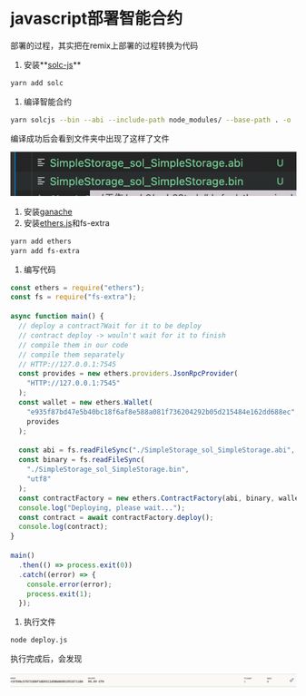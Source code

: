 # javascript部署智能合约

部署的过程，其实把在remix上部署的过程转换为代码

1. 安装**[solc-js](https://github.com/ethereum/solc-js)**

```bash
yarn add solc
```

1. 编译智能合约

```bash
yarn solcjs --bin --abi --include-path node_modules/ --base-path . -o . SimpleStorage.sol
```

编译成功后会看到文件夹中出现了这样了文件

![截屏2023-01-02 14.17.32.png](javascript%E9%83%A8%E7%BD%B2%E6%99%BA%E8%83%BD%E5%90%88%E7%BA%A6%207cfc6835c7ec4a9db7c5a2719d010193/%25E6%2588%25AA%25E5%25B1%258F2023-01-02_14.17.32.png)

1. 安装[ganache](https://trufflesuite.com/ganache/)
2. 安装[ethers.js](https://docs.ethers.org/v5/getting-started/#installing)和fs-extra

```bash
yarn add ethers
yarn add fs-extra
```

1. 编写代码

```jsx
const ethers = require("ethers");
const fs = require("fs-extra");

async function main() {
  // deploy a contract?Wait for it to be deploy
  // contract deploy -> wouln't wait for it to finish
  // compile them in our code
  // compile them separately
  // HTTP://127.0.0.1:7545
  const provides = new ethers.providers.JsonRpcProvider(
    "HTTP://127.0.0.1:7545"
  );
  const wallet = new ethers.Wallet(
    "e935f87bd47e5b40bc18f6af8e588a081f736204292b05d215484e162dd688ec",
    provides
  );

  const abi = fs.readFileSync("./SimpleStorage_sol_SimpleStorage.abi", "utf8");
  const binary = fs.readFileSync(
    "./SimpleStorage_sol_SimpleStorage.bin",
    "utf8"
  );
  const contractFactory = new ethers.ContractFactory(abi, binary, wallet);
  console.log("Deploying, please wait...");
  const contract = await contractFactory.deploy();
  console.log(contract);
}

main()
  .then(() => process.exit(0))
  .catch((error) => {
    console.error(error);
    process.exit(1);
  });
```

1. 执行文件

```bash
node deploy.js
```

执行完成后，会发现

![截屏2023-01-02 15.29.11.png](javascript%E9%83%A8%E7%BD%B2%E6%99%BA%E8%83%BD%E5%90%88%E7%BA%A6%207cfc6835c7ec4a9db7c5a2719d010193/%25E6%2588%25AA%25E5%25B1%258F2023-01-02_15.29.11.png)